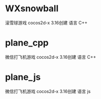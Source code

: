 # WXsnowball
滚雪球游戏
cocos2d-x 3.16创建
语言 C++
# plane_cpp
微信打飞机游戏
cocos2d-x 3.16创建
语言 C++
# plane_js
微信打飞机游戏
cocos2d-x 3.16创建
语言 js
